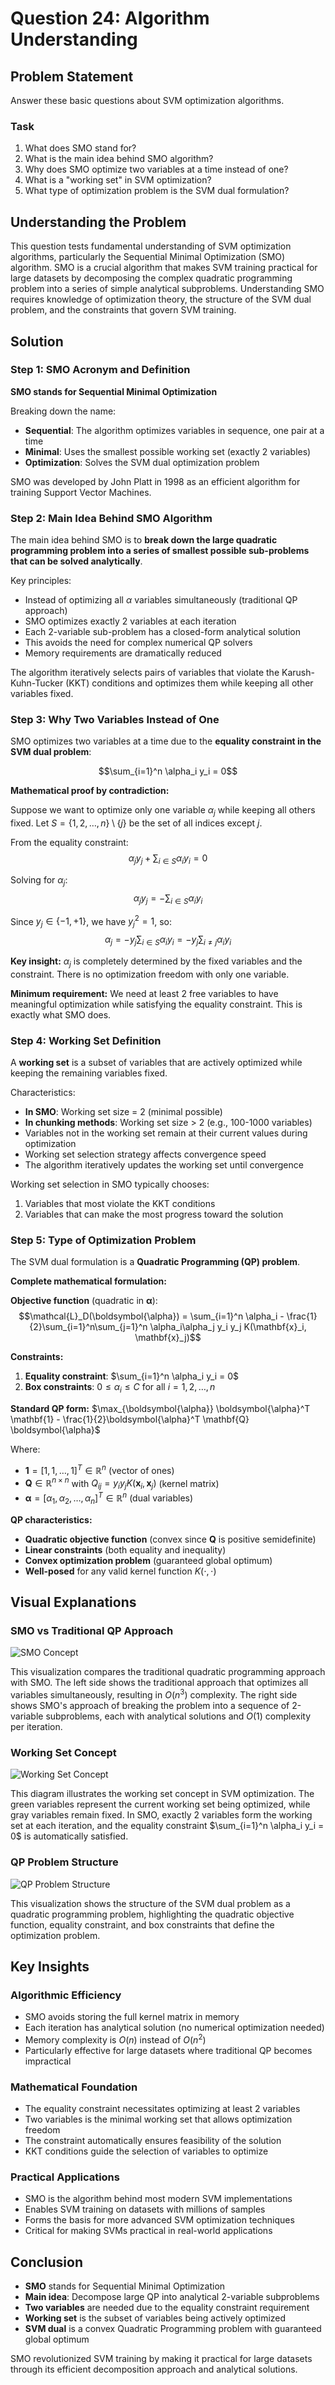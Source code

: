 # Question 24: Algorithm Understanding

## Problem Statement
Answer these basic questions about SVM optimization algorithms.

### Task
1. What does SMO stand for?
2. What is the main idea behind SMO algorithm?
3. Why does SMO optimize two variables at a time instead of one?
4. What is a "working set" in SVM optimization?
5. What type of optimization problem is the SVM dual formulation?

## Understanding the Problem
This question tests fundamental understanding of SVM optimization algorithms, particularly the Sequential Minimal Optimization (SMO) algorithm. SMO is a crucial algorithm that makes SVM training practical for large datasets by decomposing the complex quadratic programming problem into a series of simple analytical subproblems. Understanding SMO requires knowledge of optimization theory, the structure of the SVM dual problem, and the constraints that govern SVM training.

## Solution

### Step 1: SMO Acronym and Definition
**SMO stands for Sequential Minimal Optimization**

Breaking down the name:
- **Sequential**: The algorithm optimizes variables in sequence, one pair at a time
- **Minimal**: Uses the smallest possible working set (exactly 2 variables)
- **Optimization**: Solves the SVM dual optimization problem

SMO was developed by John Platt in 1998 as an efficient algorithm for training Support Vector Machines.

### Step 2: Main Idea Behind SMO Algorithm
The main idea behind SMO is to **break down the large quadratic programming problem into a series of smallest possible sub-problems that can be solved analytically**.

Key principles:
- Instead of optimizing all $\alpha$ variables simultaneously (traditional QP approach)
- SMO optimizes exactly 2 variables at each iteration
- Each 2-variable sub-problem has a closed-form analytical solution
- This avoids the need for complex numerical QP solvers
- Memory requirements are dramatically reduced

The algorithm iteratively selects pairs of variables that violate the Karush-Kuhn-Tucker (KKT) conditions and optimizes them while keeping all other variables fixed.

### Step 3: Why Two Variables Instead of One
SMO optimizes two variables at a time due to the **equality constraint in the SVM dual problem**:

$$\sum_{i=1}^n \alpha_i y_i = 0$$

**Mathematical proof by contradiction:**

Suppose we want to optimize only one variable $\alpha_j$ while keeping all others fixed. Let $S = \{1, 2, \ldots, n\} \setminus \{j\}$ be the set of all indices except $j$.

From the equality constraint:
$$\alpha_j y_j + \sum_{i \in S} \alpha_i y_i = 0$$

Solving for $\alpha_j$:
$$\alpha_j y_j = -\sum_{i \in S} \alpha_i y_i$$

Since $y_j \in \{-1, +1\}$, we have $y_j^2 = 1$, so:
$$\alpha_j = -y_j \sum_{i \in S} \alpha_i y_i = -y_j \sum_{i \neq j} \alpha_i y_i$$

**Key insight:** $\alpha_j$ is completely determined by the fixed variables and the constraint. There is no optimization freedom with only one variable.

**Minimum requirement:** We need at least $2$ free variables to have meaningful optimization while satisfying the equality constraint. This is exactly what SMO does.

### Step 4: Working Set Definition
A **working set** is a subset of variables that are actively optimized while keeping the remaining variables fixed.

Characteristics:
- **In SMO**: Working set size = 2 (minimal possible)
- **In chunking methods**: Working set size > 2 (e.g., 100-1000 variables)
- Variables not in the working set remain at their current values during optimization
- Working set selection strategy affects convergence speed
- The algorithm iteratively updates the working set until convergence

Working set selection in SMO typically chooses:
1. Variables that most violate the KKT conditions
2. Variables that can make the most progress toward the solution

### Step 5: Type of Optimization Problem
The SVM dual formulation is a **Quadratic Programming (QP) problem**.

**Complete mathematical formulation:**

**Objective function** (quadratic in $\boldsymbol{\alpha}$):
$$\mathcal{L}_D(\boldsymbol{\alpha}) = \sum_{i=1}^n \alpha_i - \frac{1}{2}\sum_{i=1}^n\sum_{j=1}^n \alpha_i\alpha_j y_i y_j K(\mathbf{x}_i, \mathbf{x}_j)$$

**Constraints:**
1. **Equality constraint**: $\sum_{i=1}^n \alpha_i y_i = 0$
2. **Box constraints**: $0 \leq \alpha_i \leq C$ for all $i = 1, 2, \ldots, n$

**Standard QP form:** $\max_{\boldsymbol{\alpha}} \boldsymbol{\alpha}^T \mathbf{1} - \frac{1}{2}\boldsymbol{\alpha}^T \mathbf{Q} \boldsymbol{\alpha}$

Where:
- $\mathbf{1} = [1, 1, \ldots, 1]^T \in \mathbb{R}^n$ (vector of ones)
- $\mathbf{Q} \in \mathbb{R}^{n \times n}$ with $Q_{ij} = y_i y_j K(\mathbf{x}_i, \mathbf{x}_j)$ (kernel matrix)
- $\boldsymbol{\alpha} = [\alpha_1, \alpha_2, \ldots, \alpha_n]^T \in \mathbb{R}^n$ (dual variables)

**QP characteristics:**
- **Quadratic objective function** (convex since $\mathbf{Q}$ is positive semidefinite)
- **Linear constraints** (both equality and inequality)
- **Convex optimization problem** (guaranteed global optimum)
- **Well-posed** for any valid kernel function $K(\cdot, \cdot)$

## Visual Explanations

### SMO vs Traditional QP Approach
![SMO Concept](../Images/L5_6_Quiz_24/smo_concept.png)

This visualization compares the traditional quadratic programming approach with SMO. The left side shows the traditional approach that optimizes all variables simultaneously, resulting in $O(n^3)$ complexity. The right side shows SMO's approach of breaking the problem into a sequence of 2-variable subproblems, each with analytical solutions and $O(1)$ complexity per iteration.

### Working Set Concept
![Working Set Concept](../Images/L5_6_Quiz_24/working_set_concept.png)

This diagram illustrates the working set concept in SVM optimization. The green variables represent the current working set being optimized, while gray variables remain fixed. In SMO, exactly 2 variables form the working set at each iteration, and the equality constraint $\sum_{i=1}^n \alpha_i y_i = 0$ is automatically satisfied.

### QP Problem Structure
![QP Problem Structure](../Images/L5_6_Quiz_24/qp_problem_structure.png)

This visualization shows the structure of the SVM dual problem as a quadratic programming problem, highlighting the quadratic objective function, equality constraint, and box constraints that define the optimization problem.

## Key Insights

### Algorithmic Efficiency
- SMO avoids storing the full kernel matrix in memory
- Each iteration has analytical solution (no numerical optimization needed)
- Memory complexity is $O(n)$ instead of $O(n^2)$
- Particularly effective for large datasets where traditional QP becomes impractical

### Mathematical Foundation
- The equality constraint necessitates optimizing at least 2 variables
- Two variables is the minimal working set that allows optimization freedom
- The constraint automatically ensures feasibility of the solution
- KKT conditions guide the selection of variables to optimize

### Practical Applications
- SMO is the algorithm behind most modern SVM implementations
- Enables SVM training on datasets with millions of samples
- Forms the basis for more advanced SVM optimization techniques
- Critical for making SVMs practical in real-world applications

## Conclusion
- **SMO** stands for Sequential Minimal Optimization
- **Main idea**: Decompose large QP into analytical 2-variable subproblems
- **Two variables** are needed due to the equality constraint requirement
- **Working set** is the subset of variables being actively optimized
- **SVM dual** is a convex Quadratic Programming problem with guaranteed global optimum

SMO revolutionized SVM training by making it practical for large datasets through its efficient decomposition approach and analytical solutions.
